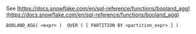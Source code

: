 See [https://docs.snowflake.com/en/sql-reference/functions/booland_agg](https://docs.snowflake.com/en/sql-reference/functions/booland_agg)
```
BOOLAND_AGG( <expr> )  OVER ( [ PARTITION BY <partition_expr> ] )
```
